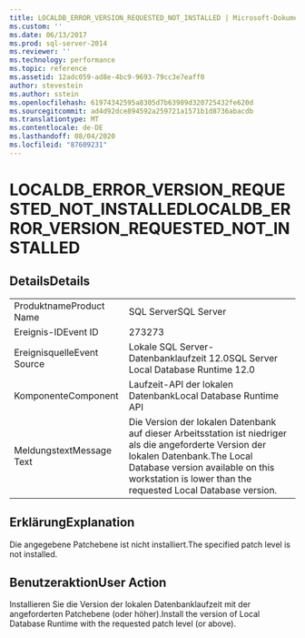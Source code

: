 ```yaml
---
title: LOCALDB_ERROR_VERSION_REQUESTED_NOT_INSTALLED | Microsoft-Dokumentation
ms.custom: ''
ms.date: 06/13/2017
ms.prod: sql-server-2014
ms.reviewer: ''
ms.technology: performance
ms.topic: reference
ms.assetid: 12adc059-ad8e-4bc9-9693-79cc3e7eaff0
author: stevestein
ms.author: sstein
ms.openlocfilehash: 61974342595a8305d7b63989d320725432fe620d
ms.sourcegitcommit: ad4d92dce894592a259721a1571b1d8736abacdb
ms.translationtype: MT
ms.contentlocale: de-DE
ms.lasthandoff: 08/04/2020
ms.locfileid: "87609231"
---
```

# <a name="localdb_error_version_requested_not_installed"></a><span data-ttu-id="99308-102">LOCALDB_ERROR_VERSION_REQUESTED_NOT_INSTALLED</span><span class="sxs-lookup"><span data-stu-id="99308-102">LOCALDB_ERROR_VERSION_REQUESTED_NOT_INSTALLED</span></span>
    
## <a name="details"></a><span data-ttu-id="99308-103">Details</span><span class="sxs-lookup"><span data-stu-id="99308-103">Details</span></span>  
  
|||  
|-|-|  
|<span data-ttu-id="99308-104">Produktname</span><span class="sxs-lookup"><span data-stu-id="99308-104">Product Name</span></span>|<span data-ttu-id="99308-105">SQL Server</span><span class="sxs-lookup"><span data-stu-id="99308-105">SQL Server</span></span>|  
|<span data-ttu-id="99308-106">Ereignis-ID</span><span class="sxs-lookup"><span data-stu-id="99308-106">Event ID</span></span>|<span data-ttu-id="99308-107">273</span><span class="sxs-lookup"><span data-stu-id="99308-107">273</span></span>|  
|<span data-ttu-id="99308-108">Ereignisquelle</span><span class="sxs-lookup"><span data-stu-id="99308-108">Event Source</span></span>|<span data-ttu-id="99308-109">Lokale SQL Server-Datenbanklaufzeit 12.0</span><span class="sxs-lookup"><span data-stu-id="99308-109">SQL Server Local Database Runtime 12.0</span></span>|  
|<span data-ttu-id="99308-110">Komponente</span><span class="sxs-lookup"><span data-stu-id="99308-110">Component</span></span>|<span data-ttu-id="99308-111">Laufzeit-API der lokalen Datenbank</span><span class="sxs-lookup"><span data-stu-id="99308-111">Local Database Runtime API</span></span>|  
|<span data-ttu-id="99308-112">Meldungstext</span><span class="sxs-lookup"><span data-stu-id="99308-112">Message Text</span></span>|<span data-ttu-id="99308-113">Die Version der lokalen Datenbank auf dieser Arbeitsstation ist niedriger als die angeforderte Version der lokalen Datenbank.</span><span class="sxs-lookup"><span data-stu-id="99308-113">The Local Database version available on this workstation is lower than the requested Local Database version.</span></span>|  
  
## <a name="explanation"></a><span data-ttu-id="99308-114">Erklärung</span><span class="sxs-lookup"><span data-stu-id="99308-114">Explanation</span></span>  
 <span data-ttu-id="99308-115">Die angegebene Patchebene ist nicht installiert.</span><span class="sxs-lookup"><span data-stu-id="99308-115">The specified patch level is not installed.</span></span>  
  
## <a name="user-action"></a><span data-ttu-id="99308-116">Benutzeraktion</span><span class="sxs-lookup"><span data-stu-id="99308-116">User Action</span></span>  
 <span data-ttu-id="99308-117">Installieren Sie die Version der lokalen Datenbanklaufzeit mit der angeforderten Patchebene (oder höher).</span><span class="sxs-lookup"><span data-stu-id="99308-117">Install the version of Local Database Runtime with the requested patch level (or above).</span></span>  
  
  
